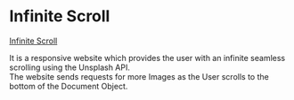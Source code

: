 # Infinite Scroll

 [Infinite Scroll](https://adityasingh2509.github.io/mini-projects/infinite-scroller/index.html)

It is a responsive website which provides the user with an infinite seamless scrolling using the Unsplash API.  
The website sends requests for more Images as the User scrolls to the bottom of the Document Object.
